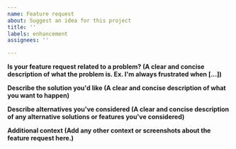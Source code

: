 ```yaml
---
name: Feature request
about: Suggest an idea for this project
title: ''
labels: enhancement
assignees: ''

---
```


**Is your feature request related to a problem? (A clear and concise description of what the problem is. Ex. I'm always frustrated when [...])**

**Describe the solution you'd like (A clear and concise description of what you want to happen)**

**Describe alternatives you've considered (A clear and concise description of any alternative solutions or features you've considered)**

**Additional context (Add any other context or screenshots about the feature request here.)**
